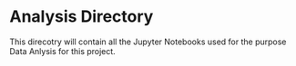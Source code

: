 # Analysis Directory

This direcotry will contain all the Jupyter Notebooks used for the purpose Data Anlysis for this project.
